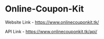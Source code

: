 ﻿# Online-Coupon-Kit
Website Link - https://www.onlinecouponkit.tk/

API Link - https://www.onlinecouponkit.tk/api/
